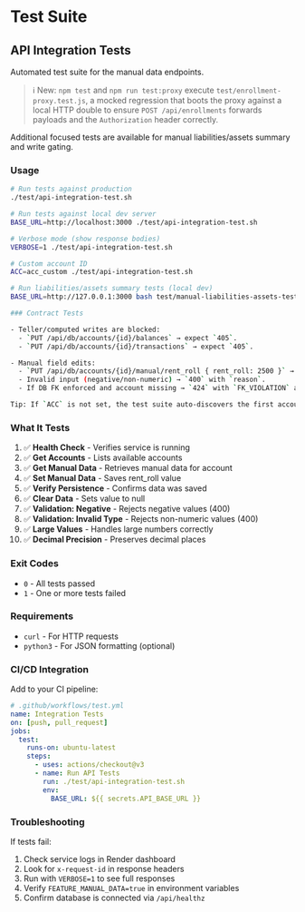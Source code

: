 # Test Suite

## API Integration Tests

Automated test suite for the manual data endpoints.

> ℹ️ New: `npm test` and `npm run test:proxy` execute `test/enrollment-proxy.test.js`, a mocked regression that boots the proxy
> against a local HTTP double to ensure `POST /api/enrollments` forwards payloads and the `Authorization` header correctly.

Additional focused tests are available for manual liabilities/assets summary and write gating.

### Usage

```bash
# Run tests against production
./test/api-integration-test.sh

# Run tests against local dev server
BASE_URL=http://localhost:3000 ./test/api-integration-test.sh

# Verbose mode (show response bodies)
VERBOSE=1 ./test/api-integration-test.sh

# Custom account ID
ACC=acc_custom ./test/api-integration-test.sh

# Run liabilities/assets summary tests (local dev)
BASE_URL=http://127.0.0.1:3000 bash test/manual-liabilities-assets-test.sh

### Contract Tests

- Teller/computed writes are blocked:
  - `PUT /api/db/accounts/{id}/balances` → expect `405`.
  - `PUT /api/db/accounts/{id}/transactions` → expect `405`.

- Manual field edits:
  - `PUT /api/db/accounts/{id}/manual/rent_roll { rent_roll: 2500 }` → `200`, includes `updated_at`.
  - Invalid input (negative/non-numeric) → `400` with `reason`.
  - If DB FK enforced and account missing → `424` with `FK_VIOLATION` and remediation hint.

Tip: If `ACC` is not set, the test suite auto-discovers the first account id from `/api/db/accounts`.
```

### What It Tests

1. ✅ **Health Check** - Verifies service is running
2. ✅ **Get Accounts** - Lists available accounts
3. ✅ **Get Manual Data** - Retrieves manual data for account
4. ✅ **Set Manual Data** - Saves rent_roll value
5. ✅ **Verify Persistence** - Confirms data was saved
6. ✅ **Clear Data** - Sets value to null
7. ✅ **Validation: Negative** - Rejects negative values (400)
8. ✅ **Validation: Invalid Type** - Rejects non-numeric values (400)
9. ✅ **Large Values** - Handles large numbers correctly
10. ✅ **Decimal Precision** - Preserves decimal places

### Exit Codes

- `0` - All tests passed
- `1` - One or more tests failed

### Requirements

- `curl` - For HTTP requests
- `python3` - For JSON formatting (optional)

### CI/CD Integration

Add to your CI pipeline:

```yaml
# .github/workflows/test.yml
name: Integration Tests
on: [push, pull_request]
jobs:
  test:
    runs-on: ubuntu-latest
    steps:
      - uses: actions/checkout@v3
      - name: Run API Tests
        run: ./test/api-integration-test.sh
        env:
          BASE_URL: ${{ secrets.API_BASE_URL }}
```

### Troubleshooting

If tests fail:

1. Check service logs in Render dashboard
2. Look for `x-request-id` in response headers
3. Run with `VERBOSE=1` to see full responses
4. Verify `FEATURE_MANUAL_DATA=true` in environment variables
5. Confirm database is connected via `/api/healthz`
